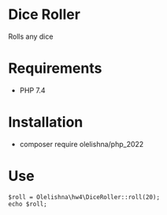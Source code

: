 # Dice Roller

Rolls any dice

# Requirements

* PHP 7.4

# Installation

* composer require olelishna/php_2022

# Use

    $roll = Olelishna\hw4\DiceRoller::roll(20);
    echo $roll;